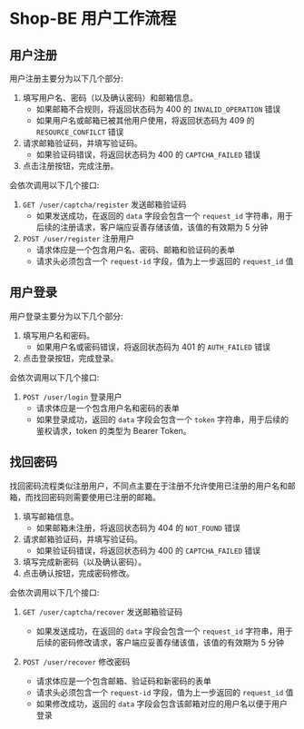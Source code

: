 # Shop-BE 用户工作流程

## 用户注册

用户注册主要分为以下几个部分:

1. 填写用户名、密码（以及确认密码）和邮箱信息。
   - 如果邮箱不合规则，将返回状态码为 400 的 `INVALID_OPERATION` 错误
   - 如果用户名或邮箱已被其他用户使用，将返回状态码为 409 的 `RESOURCE_CONFILCT` 错误
2. 请求邮箱验证码，并填写验证码。
   - 如果验证码错误，将返回状态码为 400 的 `CAPTCHA_FAILED` 错误
3. 点击注册按钮，完成注册。

会依次调用以下几个接口:

1. `GET /user/captcha/register` 发送邮箱验证码
   - 如果发送成功，在返回的 `data` 字段会包含一个 `request_id` 字符串，用于后续的注册请求，客户端应妥善存储该值，该值的有效期为 5 分钟
2. `POST /user/register` 注册用户
   - 请求体应是一个包含用户名、密码、邮箱和验证码的表单
   - 请求头必须包含一个 `request-id` 字段，值为上一步返回的 `request_id` 值

## 用户登录

用户登录主要分为以下几个部分:

1. 填写用户名和密码。
   - 如果用户名或密码错误，将返回状态码为 401 的 `AUTH_FAILED` 错误
2. 点击登录按钮，完成登录。

会依次调用以下几个接口:

1. `POST /user/login` 登录用户
   - 请求体应是一个包含用户名和密码的表单
   - 如果登录成功，返回的 `data` 字段会包含一个 `token` 字符串，用于后续的鉴权请求，token 的类型为 Bearer Token。

## 找回密码

找回密码流程类似注册用户，不同点主要在于注册不允许使用已注册的用户名和邮箱，而找回密码则需要使用已注册的邮箱。

1. 填写邮箱信息。
   - 如果邮箱未注册，将返回状态码为 404 的 `NOT_FOUND` 错误
2. 请求邮箱验证码，并填写验证码。
   - 如果验证码错误，将返回状态码为 400 的 `CAPTCHA_FAILED` 错误
3. 填写完成新密码（以及确认密码）。
4. 点击确认按钮，完成密码修改。

会依次调用以下几个接口:

1. `GET /user/captcha/recover` 发送邮箱验证码

   - 如果发送成功，在返回的 `data` 字段会包含一个 `request_id` 字符串，用于后续的密码修改请求，客户端应妥善存储该值，该值的有效期为 5 分钟
2. `POST /user/recover` 修改密码
    - 请求体应是一个包含邮箱、验证码和新密码的表单
    - 请求头必须包含一个 `request-id` 字段，值为上一步返回的 `request_id` 值
    - 如果修改成功，返回的 `data` 字段会包含该邮箱对应的用户名以便于用户登录


